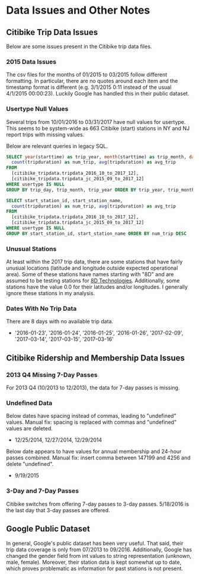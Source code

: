 # Data Issues and Other Notes

## Citibike Trip Data Issues

Below are some issues present in the Citibike trip data files.

### 2015 Data Issues

The csv files for the months of 01/2015 to 03/2015 follow different formatting. In particular, there are no quotes around each item and the timestamp format is different (e.g. 3/1/2015 0:11 instead of the usual 4/1/2015 00:00:23). Luckily Google has handled this in their public dataset.

### Usertype Null Values

Several trips from 10/01/2016 to 03/31/2017 have null values for usertype. This seems to be system-wide as 663 Citibike (start) stations in NY and NJ report trips with missing values.

Below are relevant queries in legacy SQL.

```SQL
SELECT year(starttime) as trip_year, month(starttime) as trip_month, day(starttime) as trip_day,
  count(tripduration) as num_trip, avg(tripduration) as avg_trip
FROM 
  [citibike_tripdata.tripdata_2016_10_to_2017_12],
  [citibike_tripdata.tripdata_jc_2015_09_to_2017_12] 
WHERE usertype IS NULL
GROUP BY trip_day, trip_month, trip_year ORDER BY trip_year, trip_month, trip_day
```

```SQL
SELECT start_station_id, start_station_name,
  count(tripduration) as num_trip, avg(tripduration) as avg_trip
FROM 
  [citibike_tripdata.tripdata_2016_10_to_2017_12],
  [citibike_tripdata.tripdata_jc_2015_09_to_2017_12] 
WHERE usertype IS NULL
GROUP BY start_station_id, start_station_name ORDER BY num_trip DESC
```

### Unusual Stations

At least within the 2017 trip data, there are some stations that have fairly unusual locations (latitude and longitude outside expected operational area). Some of these stations have names starting with "8D" and are assumed to be testing stations for [8D Technologies](https://www.motivateco.com/bike-share-leaders-motivate-and-8d-technologies-announce-merger/). Additionally, some stations have the value 0.0 for their latitudes and/or longitudes. I generally ignore these stations in my analysis. 

### Dates With No Trip Data

There are 8 days with no available trip data.

- '2016-01-23', '2016-01-24', '2016-01-25', '2016-01-26', '2017-02-09', '2017-03-14', '2017-03-15', '2017-03-16'

## Citibike Ridership and Membership Data Issues

### 2013 Q4 Missing 7-Day Passes

For 2013 Q4 (10/2013 to 12/2013), the data for 7-day passes is missing.

### Undefined Data

Below dates have spacing instead of commas, leading to "undefined" values. Manual fix: spacing is replaced with commas and "undefined" values are deleted.
- 12/25/2014, 12/27/2014, 12/29/2014

Below date appears to have values for annual membership and 24-hour passes combined. Manual fix: insert comma between 147199 and 4256 and delete "undefined".
- 9/19/2015

### 3-Day and 7-Day Passes

Citibike switches from offering 7-day passes to 3-day passes. 5/18/2016 is the last day that 3-day passes are offered.

## Google Public Dataset

In general, Google's public dataset has been very useful. That said, their trip data coverage is only from 07/2013 to 09/2016. Additionally, Google has changed the gender field from int values to string representation (unknown, male, female). Moreover, their station data is kept somewhat up to date, which proves problematic as information for past stations is not present. 